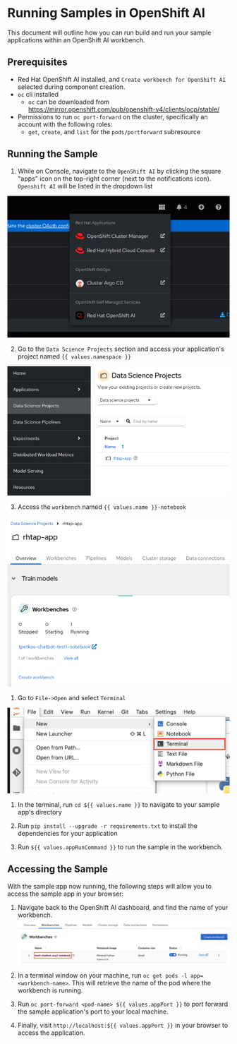 # Running Samples in OpenShift AI

This document will outline how you can run build and run your sample applications within an OpenShift AI workbench.

## Prerequisites

- Red Hat OpenShift AI installed, and `Create workbench for OpenShift AI` selected during component creation.
- `oc` cli installed
   - `oc` can be downloaded from https://mirror.openshift.com/pub/openshift-v4/clients/ocp/stable/
- Permissions to run `oc port-forward` on the cluster, specifically an account with the following roles:
   - `get`, `create`, and `list` for the `pods/portforward` subresource

## Running the Sample

1) While on Console, navigate to the `OpenShift AI` by clicking the square "apps" icon on the top-right corner (next to the notifications icon). `Openshift AI` will be listed in the dropdown list

![image](./images/access-openshift-ai.png)

2) Go to the `Data Science Projects` section and access your application's project named `{{ values.namespace }}`

![image](./images/data-science-projects.png)

3) Access the `workbench` named `{{ values.name }}-notebook`

![image](./images/access-workbench.png)

1) Go to `File->Open` and select `Terminal`

![image](./images/open-terminal.png)

1) In the terminal, run `cd ${{ values.name }}` to navigate to your sample app's directory

2) Run `pip install --upgrade -r requirements.txt` to install the dependencies for your application

3) Run `${{ values.appRunCommand }}` to run the sample in the workbench.

## Accessing the Sample

With the sample app now running, the following steps will allow you to access the sample app in your browser:

1) Navigate back to the OpenShift AI dashboard, and find the name of your workbench.
![image](./images/workbench-name.png)

1) In a terminal window on your machine, run `oc get pods -l app=<workbench-name>`. This will retrieve the name of the pod where the workbench is running.

2) Run `oc port-forward <pod-name> ${{ values.appPort }}` to port forward the sample application's port to your local machine.

3) Finally, visit `http://localhost:${{ values.appPort }}` in your browser to access the application.